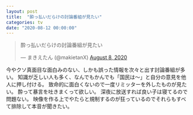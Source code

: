 ```yaml
---
layout: post
title:  "酔っ払いだらけの討論番組が見たい"
categories: tv
date: "2020-08-12 00:00:00"
---
```


<blockquote class="twitter-tweet tw-align-center"><p lang="ja" dir="ltr">酔っ払いだらけの討論番組が見たい</p>&mdash; まきえたん (@makietanX) <a href="https://twitter.com/makietanX/status/1292029925092806659?ref_src=twsrc%5Etfw">August 8, 2020</a></blockquote> <script async src="https://platform.twitter.com/widgets.js" charset="utf-8"></script>

今やクソ真面目な面白みのない、しかも誤った情報を次々と出す討論番組が多い。
知識が乏しい人も多く、なんでもかんでも「国民は〜」と自分の意見を他人に押し付ける。
致命的に面白くないので一度リミッターを外したものが見たい。
酔って暴言を吐きまくって欲しい。
深夜に放送すれば良い子は寝てるので問題ない。
映像を作る上でやたらと規制するのが狂っているのでそれらもすべて排除して本音が聞きたい。
